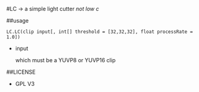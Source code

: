 #LC -> a simple light cutter
*not low c*

##usage
```
LC.LC(clip input[, int[] threshold = [32,32,32], float processRate = 1.0])
```
*   input
    
    which must be a YUVP8 or YUVP16 clip

##LICENSE
*   GPL V3